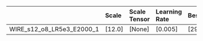 |                           | Scale   | Scale Tensor   | Learning Rate   | Best PSNR           | Best SSIM            |
|:--------------------------|:--------|:---------------|:----------------|:--------------------|:---------------------|
| WIRE_s12_o8_LR5e3_E2000_1 | [12.0]  | [None]         | [0.005]         | [29.13269281387329] | [0.9089376141535324] |